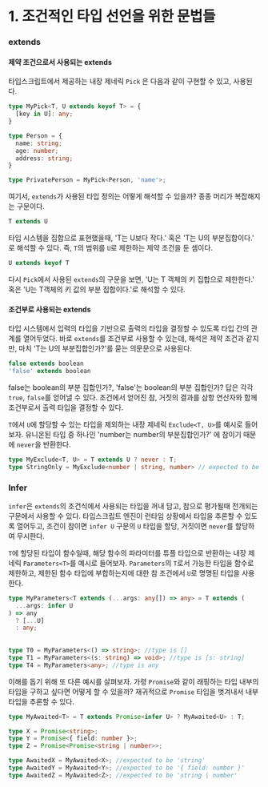 # 1. 조건적인 타입 선언을 위한 문법들

### extends

#### 제약 조건으로서 사용되는 extends

타입스크립트에서 제공하는 내장 제네릭 `Pick` 은 다음과 같이 구현할 수 있고, 사용된다.

```typescript
type MyPick<T, U extends keyof T> = {
  [key in U]: any;
}

type Person = {
  name: string;
  age: number;
  address: string;
}

type PrivatePerson = MyPick<Person, 'name'>;
```

여기서, `extends`가 사용된 타입 정의는 어떻게 해석할 수 있을까? 종종 머리가 복잡해지는 구문이다.

```typescript
T extends U
```

타입 시스템을 집합으로 표현했을때, 'T는 U보다 작다.' 혹은 'T는 U의 부분집합이다.' 로 해석할 수 있다. 즉, `T`의 범위를 `U`로 제한하는 제약 조건을 둔 셈이다.&#x20;

```typescript
U extends keyof T
```

다시 `Pick`에서 사용된 `extends`의 구문을 보면, 'U는 T 객체의 키 집합으로 제한한다.' 혹은 'U는 T객체의 키 값의 부분 집합이다.'로 해석할 수 있다.

#### 조건부로 사용되는 extends

타입 시스템에서 입력의 타입을 기반으로 출력의 타입을 결정할 수 있도록 타입 간의 관계를 열어두었다. 바로 `extends`를 조건부로 사용할 수 있는데, 해석은 제약 조건과 같지만, 마치 'T는 U의 부분집합인가?'를 묻는 의문문으로 사용된다.

```typescript
false extends boolean
'false' extends boolean
```

false는 boolean의 부분 집합인가?, 'false'는 boolean의 부분 집합인가? 답은 각각 `true`, `false`를 얻어낼 수 있다. 조건에서 얻어진 참, 거짓의 결과를 삼항 연산자와 함께 조건부로서 출력 타입을 결정할 수 있다.

`T`에서 `U`에 할당할 수 있는 타입을 제외하는 내장 제네릭 `Exclude<T, U>`를 예시로 들어보자. 유니온된 타입 중 하나인 'number는 number의 부분집합인가?' 에 참이기 때문에 `never`을 반환한다.

```typescript
type MyExclude<T, U> = T extends U ? never : T;
type StringOnly = MyExclude<number | string, number> // expected to be 'string'
```

### Infer

`infer`은 `extends`의 조건식에서 사용되는 타입을 꺼내 담고, 참으로 평가될때 전개되는 구문에서 사용할 수 있다. 타입스크립트 엔진이 런타임 상황에서 타입을 추론할 수 있도록 열어두고, 조건이 참이면 `infer U` 구문의 `U` 타입을 할당, 거짓이면 `never`를 할당하여 무시한다.

`T`에 할당된 타입이 함수일때, 해당 함수의 파라미터를 튜플 타입으로 반환하는 내장 제네릭 `Parameters<T>`를 예시로 들어보자. `Parameters`의 `T`로서 가능한 타입을 함수로 제한하고, 제한된 함수 타입에 부합하는지에 대한 참 조건에서 `U`로 명명된 타입을 사용한다.

```typescript
type MyParameters<T extends (...args: any[]) => any> = T extends (
  ...args: infer U
) => any
  ? [...U]
  : any;
  
  
type T0 = MyParameters<() => string>; //type is []
type T1 = MyParameters<(s: string) => void>; //type is [s: string]
type T4 = MyParameters<any>; //type is any
```

이해를 돕기 위해 또 다른 예시를 살펴보자. 가령 `Promise`와 같이 래핑하는 타입 내부의 타입을 구하고 싶다면 어떻게 할 수 있을까? 재귀적으로 `Promise` 타입을 벗겨내서 내부 타입을 추론할 수 있다.

```typescript
type MyAwaited<T> = T extends Promise<infer U> ? MyAwaited<U> : T;

type X = Promise<string>;
type Y = Promise<{ field: number }>;
type Z = Promise<Promise<string | number>>;

type AwaitedX = MyAwaited<X>; //expected to be 'string'
type AwaitedY = MyAwaited<Y>; //expected to be '{ field: number }'
type AwaitedZ = MyAwaited<Z>; //expected to be 'string | number'
```

